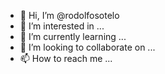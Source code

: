 - 👋 Hi, I’m @rodolfosotelo
- 👀 I’m interested in ...
- 🌱 I’m currently learning ...
- 💞️ I’m looking to collaborate on ...
- 📫 How to reach me ...

<!---
rodolfosotelo/rodolfosotelo is a ✨ special ✨ repository because its `README.md` (this file) appears on your GitHub profile.
You can click the Preview link to take a look at your changes.
--->
